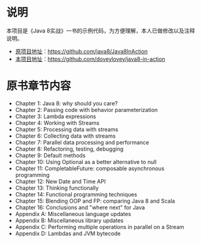 说明
===========================================================================
本项目是《Java 8实战》一书的示例代码，为方便理解，本人已做修改以及注释说明。
* [原项目地址](https://github.com/java8/Java8InAction)：https://github.com/java8/Java8InAction
* [本项目地址](https://github.com/doveylovey/java8-in-action)：https://github.com/doveylovey/java8-in-action

原书章节内容
===========================================================================
* Chapter 1: Java 8: why should you care?
* Chapter 2: Passing code with behavior parameterization
* Chapter 3: Lambda expressions
* Chapter 4: Working with Streams
* Chapter 5: Processing data with streams
* Chapter 6: Collecting data with streams
* Chapter 7: Parallel data processing and performance
* Chapter 8: Refactoring, testing, debugging
* Chapter 9: Default methods
* Chapter 10: Using Optional as a better alternative to null
* Chapter 11: CompletableFuture: composable asynchronous programming
* Chapter 12: New Date and Time API
* Chapter 13: Thinking functionally
* Chapter 14: Functional programming techniques
* Chapter 15: Blending OOP and FP: comparing Java 8 and Scala
* Chapter 16: Conclusions and "where next" for Java
* Appendix A: Miscellaneous language updates
* Appendix B: Miscellaneous library updates
* Appendix C: Performing multiple operations in parallel on a Stream
* Appendix D: Lambdas and JVM bytecode
